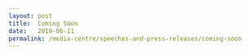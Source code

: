```yaml
---
layout: post
title:  Coming Soon
date:   2019-06-11
permalink: /media-centre/speeches-and-press-releases/coming-soon
---
```

